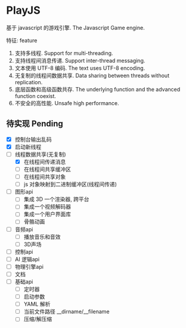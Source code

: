 # PlayJS 

基于 javascript 的游戏引擎.
The Javascript Game engine.

特征:
feature

1. 支持多线程. Support for multi-threading.
2. 支持线程间消息传递. Support inter-thread messaging.
3. 文本使用 UTF-8 编码. The text uses UTF-8 encoding.
4. 无复制的线程间数据共享. Data sharing between threads without replication.
5. 底层函数和高级函数共存. The underlying function and the advanced function coexist.
6. 不安全的高性能. Unsafe high performance.


## 待实现 Pending

* [x] 控制台输出乱码
* [x] 启动新线程
* [ ] 线程数据共享(无复制)
  * [x] 在线程间传递消息
  * [ ] 在线程间共享缓冲区
  * [ ] 在线程间共享对象
  * [ ] js 对象映射到二进制缓冲区(线程间传递)
* [ ] 图形api
  * [ ] 集成 3D 一个渲染器, 跨平台
  * [ ] 集成一个视频解码器
  * [ ] 集成一个用户界面库
  * [ ] 骨骼动画
* [ ] 音频api
  * [ ] 播放音乐和音效
  * [ ] 3D声场
* [ ] 控制api
* [ ] AI 逻辑api
* [ ] 物理引擎api
* [ ] 文档
* [ ] 基础api
  * [ ] 定时器
  * [ ] 启动参数
  * [ ] YAML 解析
  * [ ] 当前文件路径 __dirname/__filename
  * [ ] 压缩/解压缩